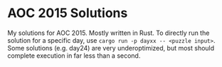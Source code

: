 # AOC 2015 Solutions

My solutions for AOC 2015. Mostly written in Rust. To directly run the solution for a specific day, use `cargo run -p dayxx -- <puzzle input>`.
Some solutions (e.g. day24) are very underoptimized, but most should complete execution in far less than a second.
